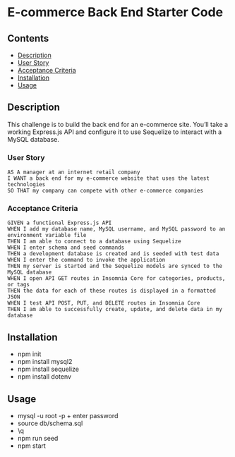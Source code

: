 # E-commerce Back End Starter Code

## Contents
* [Description](#Description)
* [User Story](#User-Story)
* [Acceptance Criteria](#Acceptance-Criteria)
* [Installation](#Installation)
* [Usage](#Usage)


## Description
This challenge is to build the back end for an e-commerce site. You’ll take a working Express.js API and configure it to use Sequelize to interact with a MySQL database.

### User Story

```
AS A manager at an internet retail company
I WANT a back end for my e-commerce website that uses the latest technologies
SO THAT my company can compete with other e-commerce companies
```

### Acceptance Criteria

```
GIVEN a functional Express.js API
WHEN I add my database name, MySQL username, and MySQL password to an environment variable file
THEN I am able to connect to a database using Sequelize
WHEN I enter schema and seed commands
THEN a development database is created and is seeded with test data
WHEN I enter the command to invoke the application
THEN my server is started and the Sequelize models are synced to the MySQL database
WHEN I open API GET routes in Insomnia Core for categories, products, or tags
THEN the data for each of these routes is displayed in a formatted JSON
WHEN I test API POST, PUT, and DELETE routes in Insomnia Core
THEN I am able to successfully create, update, and delete data in my database
```

## Installation
- npm init
- npm install mysql2
- npm install sequelize
- npm install dotenv

## Usage
- mysql -u root -p + enter password
- source db/schema.sql
- \q 
- npm run seed
- npm start
